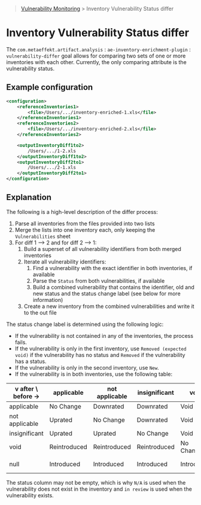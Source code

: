 > [Vulnerability Monitoring](../inventory-enrichment-overview.md) > Inventory Vulnerability Status differ

# Inventory Vulnerability Status differ

The `com.metaeffekt.artifact.analysis` : `ae-inventory-enrichment-plugin` : `vulnerability-differ` goal allows for
comparing two sets of one or more inventories with each other. Currently, the only comparing attribute is the
vulnerability status.

## Example configuration

```xml
<configuration>
    <referenceInventories1>
        <file>/Users/.../inventory-enriched-1.xls</file>
    </referenceInventories1>
    <referenceInventories2>
        <file>/Users/.../inventory-enriched-2.xls</file>
    </referenceInventories2>

    <outputInventoryDiff1to2>
        /Users/.../1-2.xls
    </outputInventoryDiff1to2>
    <outputInventoryDiff2to1>
        /Users/.../2-1.xls
    </outputInventoryDiff2to1>
</configuration>
```

## Explanation

The following is a high-level description of the differ process:

1. Parse all inventories from the files provided into two lists
2. Merge the lists into one inventory each, only keeping the `Vulnerabilities` sheet
3. For diff 1 --> 2 and for diff 2 --> 1:
    1. Build a superset of all vulnerability identifiers from both merged inventories
    2. Iterate all vulnerability identifiers:
        1. Find a vulnerability with the exact identifier in both inventories, if available
        2. Parse the `Status` from both vulnerabilities, if available
        3. Build a combined vulnerability that contains the identifier, old and new status and the status change label
           (see below for more information)
    3. Create a new inventory from the combined vulnerabilities and write it to the out file

The status change label is determined using the following logic:

- If the vulnerability is not contained in any of the inventories, the process fails.
- If the vulnerability is only in the first inventory, use `Removed (expected void)` if the vulnerability has no status
  and `Removed` if the vulnerability has a status.
- If the vulnerability is only in the second inventory, use `New`.
- If the vulnerability is in both inventories, use the following table:

| v after \ before -> | applicable   | not applicable | insignificant | void       | null      |
|---------------------|--------------|----------------|---------------|------------|-----------|
| applicable          | No Change    | Downrated      | Downrated     | Void       | Invalid   |
| not applicable      | Uprated      | No Change      | Downrated     | Void       | Invalid   |
| insignificant       | Uprated      | Uprated        | No Change     | Void       | Invalid   |
| void                | Reintroduced | Reintroduced   | Reintroduced  | No Change  | Invalid   |
| null                | Introduced   | Introduced     | Introduced    | Introduced | No Change |

The status column may not be empty, which is why `N/A` is used when the vulnerability does not exist in the inventory
and `in review` is used when the vulnerability exists. 
